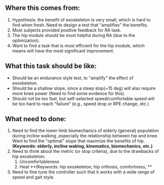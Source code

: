## Where this comes from:
1. Hypothesis: the benefit of exoskeleton is very small, which is hard to find when fresh. Need to design a test that "amplifies" the benefits.
2. Most subjects provided positive feedback for RA task.
3. The hip module should be most helpful during RA (due to the optimization).
4. Want to find a task that is most efficient for the hip module, which means will have the most significant improvement.

## What this task should be like:
- Should be an endurance style test, to "amplify" the effect of exoskeleton. 
- Should be a shallow slope, since a steep slop(~15 deg) will also require more knee power (Need to find some evidence for this).
- Should not be too fast, but self-selected speed/comfortable speed will be too hard to reach "failure" (e.g., speed drop or RPE change, etc.)

## What need to done:
1. Need to find the lower-limb biomechanics of elderly (general) population during incline walking ,especially the relationship between hip and knee. Want to find the "optimal" slope that maximize the benefits of hip. **(Keywords: elderly, incline waking, kinematics, biomechanics, etc.)**
2. Need to think about the metric (or stop criteria), due to the drawbacks of hip exoskeleton:
	1. Uncomfortableness
	2. Heat
	**(Keywords: hip exoskeleton, hip orthosis, comfortness, **
3. Need to fine tune the controller such that it works with a wide range of speed and gait style.